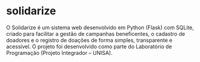 # solidarize
O Solidarize é um sistema web desenvolvido em Python (Flask) com SQLite, criado para facilitar a gestão de campanhas beneficentes, o cadastro de doadores e o registro de doações de forma simples, transparente e acessível.  O projeto foi desenvolvido como parte do Laboratório de Programação (Projeto Integrador – UNISA).
